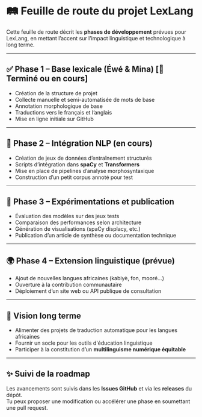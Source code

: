 # 🛤️ Feuille de route du projet LexLang

Cette feuille de route décrit les **phases de développement** prévues pour LexLang, en mettant l’accent sur l’impact linguistique et technologique à long terme.

---

## ✅ Phase 1 – Base lexicale (Éwé & Mina) [📅 Terminé ou en cours]

- Création de la structure de projet
- Collecte manuelle et semi-automatisée de mots de base
- Annotation morphologique de base
- Traductions vers le français et l’anglais
- Mise en ligne initiale sur GitHub

---

## 🚧 Phase 2 – Intégration NLP (en cours)

- Création de jeux de données d’entraînement structurés
- Scripts d’intégration dans **spaCy** et **Transformers**
- Mise en place de pipelines d’analyse morphosyntaxique
- Construction d’un petit corpus annoté pour test

---

## 🧪 Phase 3 – Expérimentations et publication

- Évaluation des modèles sur des jeux tests
- Comparaison des performances selon architecture
- Génération de visualisations (spaCy displacy, etc.)
- Publication d’un article de synthèse ou documentation technique

---

## 🌍 Phase 4 – Extension linguistique (prévue)

- Ajout de nouvelles langues africaines (kabiyè, fon, mooré…)
- Ouverture à la contribution communautaire
- Déploiement d’un site web ou API publique de consultation

---

## 🧠 Vision long terme

- Alimenter des projets de traduction automatique pour les langues africaines
- Fournir un socle pour les outils d'éducation linguistique
- Participer à la constitution d’un **multilinguisme numérique équitable**

---

## ✨ Suivi de la roadmap

Les avancements sont suivis dans les **Issues GitHub** et via les **releases** du dépôt.  
Tu peux proposer une modification ou accélérer une phase en soumettant une pull request.

